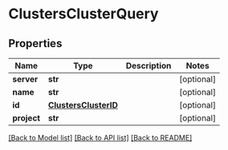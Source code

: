 # ClustersClusterQuery

## Properties
Name | Type | Description | Notes
------------ | ------------- | ------------- | -------------
**server** | **str** |  | [optional] 
**name** | **str** |  | [optional] 
**id** | [**ClustersClusterID**](ClustersClusterID.md) |  | [optional] 
**project** | **str** |  | [optional] 

[[Back to Model list]](../README.md#documentation-for-models) [[Back to API list]](../README.md#documentation-for-api-endpoints) [[Back to README]](../README.md)

